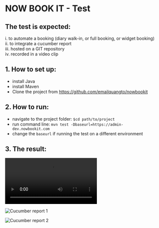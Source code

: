 # NOW BOOK IT - Test

## The test is expected:
i. to automate a booking (diary walk-in, or full booking, or widget booking)<br>
ii. to integrate a cucumber report<br>
iii. hosted on a GIT repository<br>
iv. recorded in a video clip<br>

## 1. How to set up:
- install Java
- install Maven
- Clone the project from https://github.com/emailquangto/nowbookit

## 2. How to run:
- navigate to the project folder: `$cd path/to/project`
- run command line: `mvn test -Dbaseurl=https://admin-dev.nowbookit.com`
- change the `baseurl` if running the test on a different environment

## 3. The result:

![Click here to download video clip of demo test run](https://github.com/emailquangto/nowbookit/blob/main/nowbookit-demo-clip.mov)

![Cucumber report 1](https://github.com/emailquangto/nowbookit/blob/main/cucumber-report-1.png)

![Cucumber report 2](https://github.com/emailquangto/nowbookit/blob/main/cucumber-report-2.png)